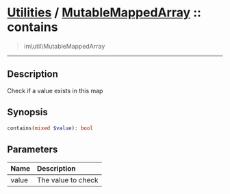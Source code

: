 # [Utilities](util.md) / [MutableMappedArray](util-MutableMappedArray.md) :: contains
 > im\util\MutableMappedArray
____

## Description
Check if a value exists in this map

## Synopsis
```php
contains(mixed $value): bool
```

## Parameters
| Name | Description |
| :--- | :---------- |
| value | The value to check |
